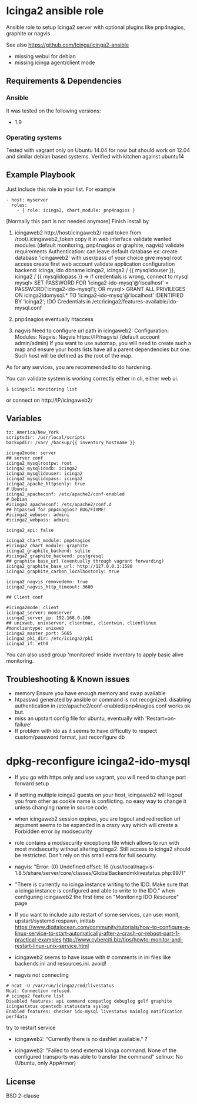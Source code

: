 # Icinga2 ansible role

Ansible role to setup Icinga2 server with optional plugins like pnp4nagios, graphite or nagvis

See also
https://github.com/Icinga/icinga2-ansible
* missing webui for debian
* missing icinga agent/client mode

## Requirements & Dependencies

### Ansible
It was tested on the following versions:
 * 1.9

### Operating systems

Tested with vagrant only on Ubuntu 14.04 for now but should work on 12.04 and similar debian based systems.
Verified with kitchen against ubuntu14

## Example Playbook

Just include this role in your list.
For example

```
- host: myserver
  roles:
    - { role: icinga2, chart_module: pnp4nagios }
```

[Normally this part is not needed anymore]
Finish install by 
1) icingaweb2
    http://host/icingaweb2/
read token from /root/.icingaweb2_token
copy it in web interface
validate wanted modules (default monitoring, pnp4nagios or graphite, nagvis)
validate requirements
Authentication: can leave default database
 ex: create database 'icingaweb2' with user/pass of your choice
give mysql root access
create first web account
validate application configuration
 backend: icinga, ido
 dbname icinga2, icinga2 / {{ mysqlidouser }}, icinga2 / {{ mysqlidopass }}
 => if credentials is wrong, connect to mysql 
       mysql> SET PASSWORD FOR 'icinga2-ido-mysq'@'localhost' = PASSWORD('icinga2-ido-mysql');
       OR
       mysql> GRANT ALL PRIVILEGES ON icinga2idomysql.* TO 'icinga2-ido-mysq'@'localhost' IDENTIFIED BY 'icinga2';
IDO Credentials in /etc/icinga2/features-available/ido-mysql.conf

2) pnp4nagios
eventually htaccess

3) nagvis
Need to configure url path in icingaweb2: Configuration: Modules: Nagvis: Nagvis
https://IP/nagvis/
(default account admin/admin)
If you want to use automap, you will need to create such a map and ensure your hosts lists have all a parent dependencies but one. Such host will be defined as the root of the map.

As for any services, you are recommended to do hardening.

You can validate system is working correctly either in cli, either web ui.
```
$ icingacli monitoring list
```
or connect on http://IP/icingaweb2/


## Variables

```
tz: America/New_York
scriptsdir: /usr/local/scripts
backupdir: /var/_/backup/{{ inventory_hostname }}

icinga2mode: server
## server conf
icinga2_mysqlrootpw: root
icinga2_mysqlidodb: icinga2
icinga2_mysqlidouser: icinga2
icinga2_mysqlidopass: icinga2
icinga2_apache_httpsonly: true
# Ubuntu
icinga2_apacheconf: /etc/apache2/conf-enabled
# Debian
#icinga2_apacheconf: /etc/apache2/conf.d
## htpasswd for pnp4nagios? BUG/FIXME!
#icinga2_webuser: admini
#icinga2_webpass: admini

icinga2_api: false

icinga2_chart_module: pnp4nagios
#icinga2_chart_module: graphite
icinga2_graphite_backend: sqlite
#icinga2_graphite_backend: postgresql
## graphite base_url (eventually through vagrant forwarding)
icinga2_graphite_base_url: http://127.0.0.1:1588
icinga2_graphite_carbon_localhostonly: true

icinga2_nagvis_removedemo: true
icinga2_nagvis_http_timeout: 3600

## Client conf

#icinga2mode: client
icinga2_server: monserver
icinga2_server_ip: 192.168.0.100
## unixweb, unixserver, clientmac, clientwin, clientlinux
#monclientype: unixweb
icinga2_master_port: 5665
icinga2_pki_dir: /etc/icinga2/pki
icinga2_if: eth0
```

You can also used group 'monitored' inside inventory to apply basic alive monitoring.

## Troubleshooting & Known issues

* memory
Ensure you have enough memory and swap available
* htpasswd generated by ansible or command is not recognized. disabling authentication in /etc/apache2/conf-enabled/pnp4nagios.conf works ok but.
* miss an upstart config file for ubuntu, eventually with 'Restart=on-failure'
* If problem with ido as it seems to have difficulty to respect custom/password format, just reconfigure db
# dpkg-reconfigure icinga2-ido-mysql
* If you go with https only and use vagrant, you will need to change port forward setup
* if setting multiple icinga2 guests on your host, icingaweb2 will logout you from other as cookie name is conflicting. no easy way to change it unless changing name in source code.
* when icingaweb2 session expires, you are logout and redirection url argument seems to be expanded in a crazy way which will create a Forbidden error by modsecurity
* role contains a modsecurity exceptions file which allows to run with most modsecurity without altering icinga2. Still access to icinga2 should be restricted. Don't rely on this small extra for full security.
* nagvis:
"Error: (0) Undefined offset: 16 (/usr/local/nagvis-1.8.5/share/server/core/classes/GlobalBackendmklivestatus.php:997)"
* "There is currently no icinga instance writing to the IDO. Make sure that a icinga instance is configured and able to write to the IDO."
when configuring icingaweb2 the first time on "Monitoring IDO Resource" page

* If you want to include auto restart of some services, can use: monit, upstart/systemd respawn, inittab
https://www.digitalocean.com/community/tutorials/how-to-configure-a-linux-service-to-start-automatically-after-a-crash-or-reboot-part-1-practical-examples
http://www.cyberciti.biz/tips/howto-monitor-and-restart-linux-unix-service.html

* icingaweb2 seems to have issue with # comments in ini files like backends.ini and resources.ini. avoid!

* nagvis not connecting
```
# ncat -U /var/run/icinga2/cmd/livestatus 
Ncat: Connection refused.
# icinga2 feature list
Disabled features: api command compatlog debuglog gelf graphite icingastatus opentsdb statusdata syslog
Enabled features: checker ido-mysql livestatus mainlog notification perfdata
```
try to restart service

* icingaweb2: "Currently there is no dashlet available."
?

* icingaweb2: "Failed to send external Icinga command. None of the configured transports was able to transfer the command"
selinux: No (Ubuntu, only AppArmor)


## License

BSD 2-clause


